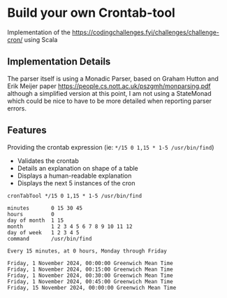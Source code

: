 # Build your own Crontab-tool

Implementation of the https://codingchallenges.fyi/challenges/challenge-cron/ using Scala


## Implementation Details
The parser itself is using a Monadic Parser, based on Graham Hutton and Erik Meijer paper 
https://people.cs.nott.ac.uk/pszgmh/monparsing.pdf although a simplified version at this point, 
I am not using a StateMonad which could be nice to have to be more detailed when reporting parser errors.

## Features
Providing the crontab expression (ie: `*/15 0 1,15 * 1-5 /usr/bin/find`)
- Validates the crontab
- Details an explanation on shape of a table
- Displays a human-readable explanation
- Displays the next 5 instances of the cron

```shell
cronTabTool */15 0 1,15 * 1-5 /usr/bin/find

minutes       0 15 30 45
hours         0
day of month  1 15
month         1 2 3 4 5 6 7 8 9 10 11 12
day of week   1 2 3 4 5
command       /usr/bin/find

Every 15 minutes, at 0 hours, Monday through Friday

Friday, 1 November 2024, 00:00:00 Greenwich Mean Time
Friday, 1 November 2024, 00:15:00 Greenwich Mean Time
Friday, 1 November 2024, 00:30:00 Greenwich Mean Time
Friday, 1 November 2024, 00:45:00 Greenwich Mean Time
Friday, 15 November 2024, 00:00:00 Greenwich Mean Time
```


